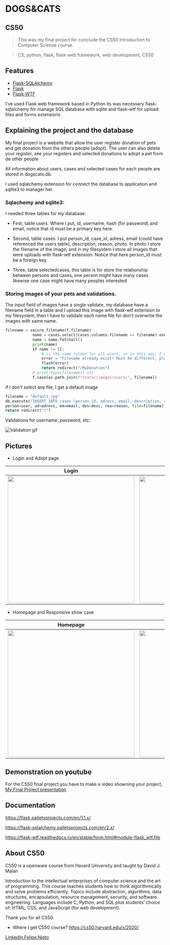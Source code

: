 # DOGS&CATS

## CS50
>This was my final project for conclude the CS50 Introduction to Computer Sciense course.

>CS, python, flask, flask web framework, web development, CS50
## Features

- [Flask-SQLAlchemy](https://flask-sqlalchemy.palletsprojects.com/en/2.x/)
- [Flask](https://flask.palletsprojects.com/en/1.1.x/)
- [Flask-WTF](https://flask-wtf.readthedocs.io/en/stable/index.html)

I've used Flask web framework based in Python
its was necessary flask-sqlalchemy for manage SQL database with sqlite and flask-wtf for upload files and forms extensions

## Explaining the project and the database
My final project is a website that allow the user register donation of pets and
get donation from the others people (adopt). The user can also delete your register, see
your registers and selected donations to adopt a pet from de other people

All information about users, cases and selected cases for each people are stored in dogscats.db.

I used sqlalchemy extension for connect the database to application and sqlite3 to manager her.

### Sqlachemy and sqlite3:
I needed three tables for my database:

- First, table users. Where I put, id, username, hash (for password) and email, notice that id must be a primary key here.

- Second, table cases. I put person_id, case_id, adress, email (could have referenced the users table), description, reason, photo. In photo I store the filename of the image, and in my filesystem I store all images that were uploads with flask-wtf extension. Notice that here person_id must be a foreign key.

- Three, table selectedcases, this table is for store the relationship between persons and cases, one person might have many cases likewise one case might have many peoples interested

### Storing images of your pets and validations.
The input field of images have a single validate, my database have a filename field in a table and I upload this image with flask-wtf extension to my filesystem, then I have to validate each name file for don't overwrite the images with same name.

```python
filename = secure_filename(f.filename)
            name = cases.select(cases.columns.filename == filename).execute()
            name = name.fetchall()
            print(name)
            if name != []:
                # is the same folder for all users, so in this way, I will able to avoid overwrite images
                error = "Filename already exist! Must be different, please rename the file (e.g, name_something)"
                flash(error)
                return redirect("/MyDonation")
            # print(type(filename)) str
            f.save(os.path.join(f"static/images/users/", filename))
``` 

if I don't select any file, I get a default image 

```python
filename = "default.jpg"
db.execute("INSERT INTO cases (person_id, adress, email, description, reason, filename) VALUES (:person, :ad, :em, :des, :rea, :file)",
person=user, ad=adress, em=email, des=desc, rea=reason, file=filename)
return redirect("/")
```

Validations for username, password, etc:

![Validation gif](Screenshots/validation.gif)
## Pictures
- Login and Adopt page

| Login | Adopt |
| :---: | :---: |
| <img src="Screenshots/img1.png" width="400">  | <img src="Screenshots/img3adopt.png" width="400">|

- Homepage and Responsive show case

| Homepage | Responsive Web |
| :---: | :---: | 
| <img src="Screenshots/img4home.png" width="400"> | <img src="Screenshots/responsive.gif" width = "400">


## Demonstration on youtube
For the CS50 final project you have to make a video showning your project,
[My Final Project presentation](https://www.youtube.com/watch?v=YAXmRfrcOVc)

## Documentation
https://flask.palletsprojects.com/en/1.1.x/

https://flask-sqlalchemy.palletsprojects.com/en/2.x/

https://flask-wtf.readthedocs.io/en/stable/form.html#module-flask_wtf.file

## About CS50
CS50 is a openware course from Havard University and taught by David J. Malan

Introduction to the intellectual enterprises of computer science and the art of programming. This course teaches students how to think algorithmically and solve problems efficiently. Topics include abstraction, algorithms, data structures, encapsulation, resource management, security, and software engineering. Languages include C, Python, and SQL plus students’ choice of: HTML, CSS, and JavaScript (for web development).

Thank you for all CS50.

- Where I get CS50 course?
https://cs50.harvard.edu/x/2020/

[LinkedIn Felipe Nieto](https://www.linkedin.com/in/felipe-antonio-nieto-curcio-9b865116a/)
